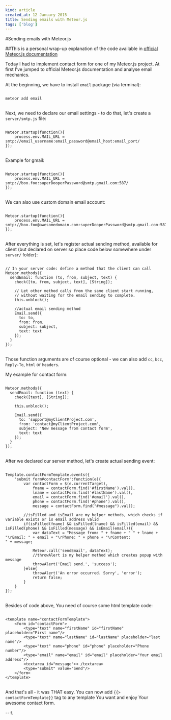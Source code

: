 ```yaml
---
kind: article
created_at: 12 January 2015
title: Sending emails with Meteor.js
tags: ['blog']
---
```


#Sending emails with Meteor.js

##This is a personal wrap-up explanation of the code available in [official Meteor.js documentation](http://docs.meteor.com)

Today I had to implement contact form for one of my Meteor.js project. At first I've jumped to official Meteor.js documentation and analyse email mechanics.

At the beginning, we have to install `email` package (via terminal):

<pre>
<code class="bash">
meteor add email
</code>
</pre>

Next, we need to declare our email settings - to do that, let's create a `server/smtp.js` file:

<pre>
<code class="javascript">
Meteor.startup(function(){
	process.env.MAIL_URL = smtp://email_username:email_password@email_host:email_port/
});
</code>
</pre>

Example for gmail:

<pre>
<code class="javascript">
Meteor.startup(function(){
	process.env.MAIL_URL = smtp://boo.foo:superDooperPassword@smtp.gmail.com:587/
});
</code>
</pre>

We can also use custom domain email account:

<pre>
<code class="javascript">
Meteor.startup(function(){
	process.env.MAIL_URL = smtp://boo.foo@awesomedomain.com:superDooperPassword@smtp.gmail.com:587/
});
</code>
</pre>

After everything is set, let's register actual sending method, available for client (but declared on server so place code below somewhere under `server/` folder):

<pre>
<code class="javascript">
// In your server code: define a method that the client can call
Meteor.methods({
  sendEmail: function (to, from, subject, text) {
    check([to, from, subject, text], [String]);

    // Let other method calls from the same client start running,
    // without waiting for the email sending to complete.
    this.unblock();

    //actual email sending method
    Email.send({
      to: to,
      from: from,
      subject: subject,
      text: text
    });
  }
});
</code>
</pre>

Those function arguments are of course optional - we can also add `cc`, `bcc`, `Reply-To`, `html` or `headers`.

My example for contact form:

<pre>
<code class="javascript">
Meteor.methods({
  sendEmail: function (text) {
    check([text], [String]);

    this.unblock();

    Email.send({
      to: 'support@myClientProject.com',
      from: 'contact@myClientProject.com',
      subject: 'New message from contact form',
      text: text
    });
  }
});
</code>
</pre>

After we declared our server method, let's create actual sending event:

<pre>
<code class="javascript">
Template.contactFormTemplate.events({
	'submit form#contactForm':function(e){
		var contactForm = $(e.currentTarget),
			fname = contactForm.find('#firstName').val(),
			lname = contactForm.find('#lastName').val(),
			email = contactForm.find('#email').val(),
			phone = contactForm.find('#phone').val(),
			message = contactForm.find("#message").val();

		//isFilled and isEmail are my helper methods, which checks if variable exists or is email address valid
		if(isFilled(fname) && isFilled(lname) && isFilled(email) && isFilled(phone) && isFilled(message) && isEmail(email)){
			var dataText = "Message from: " + fname + " " + lname + "\rEmail: " + email + "\rPhone: " + phone + "\rContent:</br>" + message;

			Meteor.call('sendEmail', dataText);
			//throwAlert is my helper method which creates popup with message
			throwAlert('Email send.', 'success');
		}else{
			throwAlert('An error occurred. Sorry', 'error');
			return false;
		}
	}
});
</code>
</pre>

Besides of code above, You need of course some html template code:

<pre>
<code class="html">
&lt;template name="contactFormTemplate">
	&lt;form id="contactForm">
		&lt;type="text" name="firstName" id="firstName" placeholder="First name"/>
		&lt;type="text" name="lastName" id="lastName" placeholder="last name"/>
		&lt;type="text" name="phone" id="phone" placeholder="Phone number"/>
		&lt;type="email" name="email" id="email" placeholder="Your email address"/>
		&lt;textarea id="message">&lt; /textarea>
		&lt;type="submit" value="Send"/>
	&lt;/form>
&lt;/template>
</code>
</pre>

And that's all - it was THAT easy. You can now add `{{> contactFormTemplate}}` tag to any template You want and enjoy Your awesome contact form.

-- ł.